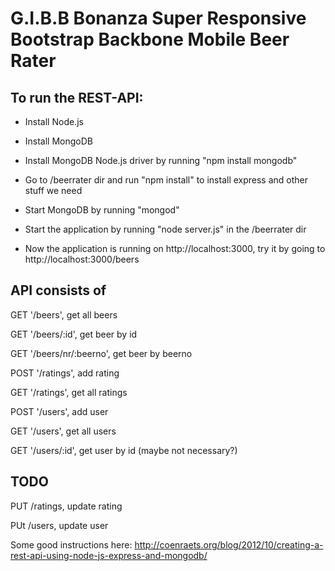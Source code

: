 G.I.B.B Bonanza Super Responsive Bootstrap Backbone Mobile Beer Rater
=====================================================================


To run the REST-API:
--------------------

- Install Node.js

- Install MongoDB

- Install MongoDB Node.js driver by running "npm install mongodb"

- Go to /beerrater dir and run "npm install" to install express and other stuff we need

- Start MongoDB by running "mongod"

- Start the application by running "node server.js" in the /beerrater dir

- Now the application is running on http://localhost:3000, try it by going to http://localhost:3000/beers


API consists of
---------------

GET '/beers', get all beers

GET '/beers/:id', get beer by id

GET '/beers/nr/:beerno', get beer by beerno

POST '/ratings', add rating

GET '/ratings', get all ratings

POST '/users', add user

GET '/users', get all users

GET '/users/:id', get user by id (maybe not necessary?)


TODO
----

PUT /ratings, update rating

PUt /users, update user


Some good instructions here: http://coenraets.org/blog/2012/10/creating-a-rest-api-using-node-js-express-and-mongodb/
